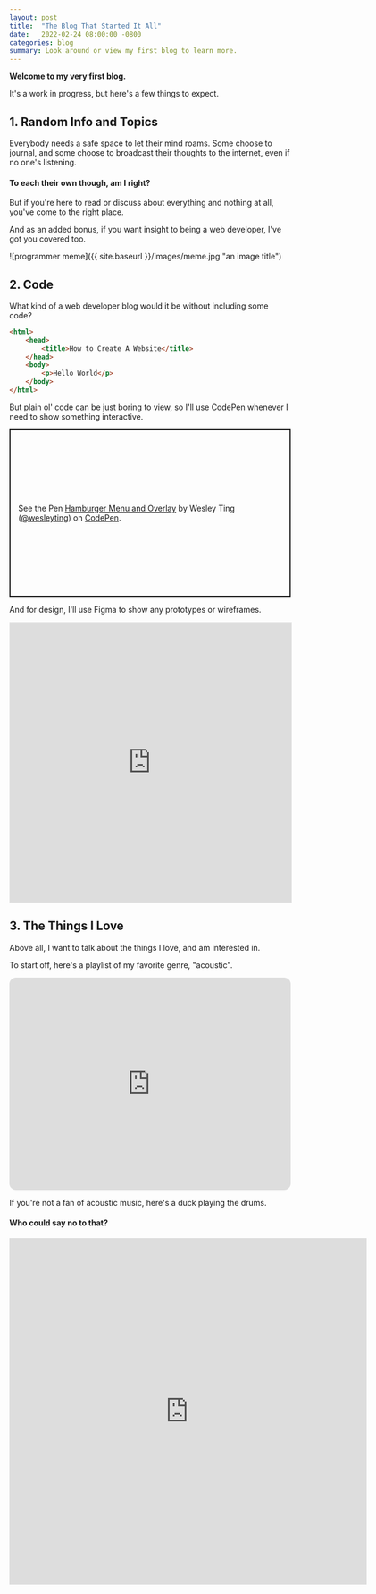 ```yaml
---
layout: post
title:  "The Blog That Started It All"
date:   2022-02-24 08:00:00 -0800
categories: blog
summary: Look around or view my first blog to learn more.
---
```


**Welcome to my very first blog.**

It's a work in progress, but here's a few things to expect.


## 1. Random Info and Topics

Everybody needs a safe space to let their mind roams. Some choose to journal, and some choose to broadcast their thoughts to the internet, even if no one's listening. 

#### To each their own though, am I right?

But if you're here to read or discuss about everything and nothing at all, you've come to the right place.

And as an added bonus, if you want insight to being a web developer, I've got you covered too.

![programmer meme]({{ site.baseurl }}/images/meme.jpg "an image title")

## 2. Code

What kind of a web developer blog would it be without including some code?

```html
<html>
    <head>
        <title>How to Create A Website</title>
    </head>
    <body>
        <p>Hello World</p>
    </body>
</html>
```

But plain ol' code can be just boring to view, so I'll use CodePen whenever I need to show something interactive.

<p class="codepen" data-height="300" data-default-tab="html,result" data-slug-hash="JjWzeKw" data-user="wesleyting" style="height: 300px; box-sizing: border-box; display: flex; align-items: center; justify-content: center; border: 2px solid; margin: 1em 0; padding: 1em;">
  <span>See the Pen <a href="https://codepen.io/wesleyting/pen/JjWzeKw">
  Hamburger Menu and Overlay</a> by Wesley Ting (<a href="https://codepen.io/wesleyting">@wesleyting</a>)
  on <a href="https://codepen.io">CodePen</a>.</span>
</p>
<script async src="https://cpwebassets.codepen.io/assets/embed/ei.js"></script>

And for design, I'll use Figma to show any prototypes or wireframes.

<iframe style="border: 1px solid rgba(0, 0, 0, 0.1);" width="100%" height="500" src="https://www.figma.com/embed?embed_host=share&url=https%3A%2F%2Fwww.figma.com%2Ffile%2F8jW6Lvmd6CeyLGeQNnjNlC%2FMockup%3Fnode-id%3D0%253A1" allowfullscreen></iframe>

## 3. The Things I Love

Above all, I want to talk about the things I love, and am interested in.

To start off, here's a playlist of my favorite genre, "acoustic".

<iframe style="border-radius:12px" src="https://open.spotify.com/embed/playlist/4pzn1ZsfsvWH9WAhxRKvk0?utm_source=generator" width="100%" height="380" frameBorder="0" allowfullscreen="" allow="autoplay; clipboard-write; encrypted-media; fullscreen; picture-in-picture"></iframe>



If you're not a fan of acoustic music, here's a duck playing the drums. 

#### Who could say no to that?

<iframe class="iframe-margin last-iframe" id="reddit-embed" src="https://www.redditmedia.com/r/aww/comments/sygd77/happy_duck_playing_the_drums/?ref_source=embed&amp;ref=share&amp;embed=true" sandbox="allow-scripts allow-same-origin allow-popups" style="border: none;" height="620" width="640" scrolling="no"></iframe>

